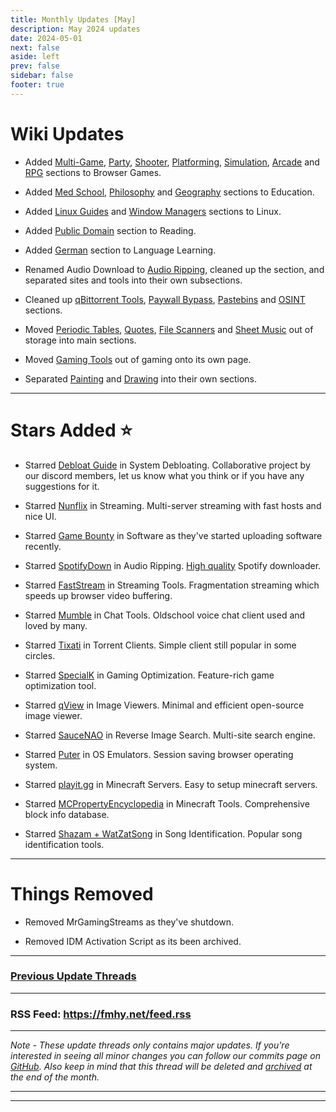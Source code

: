 ```yaml
---
title: Monthly Updates [May]
description: May 2024 updates
date: 2024-05-01
next: false
aside: left
prev: false
sidebar: false
footer: true
---
```


# Wiki Updates

- Added [Multi-Game](https://fmhy.net/gamingpiracyguide#multi-game-sites), [Party](https://fmhy.net/gamingpiracyguide#party-games), [Shooter](https://fmhy.net/gamingpiracyguide#shooter), [Platforming](https://fmhy.net/gamingpiracyguide#platformer), [Simulation](https://fmhy.net/gamingpiracyguide#simulation), [Arcade](https://fmhy.net/gamingpiracyguide#arcade) and [RPG](https://fmhy.net/gamingpiracyguide#rpg) sections to Browser Games.

- Added [Med School](https://fmhy.net/edupiracyguide#med-school), [Philosophy](https://fmhy.net/edupiracyguide#philosophy) and [Geography](https://fmhy.net/edupiracyguide#geography-datasets) sections to Education.

- Added [Linux Guides](https://fmhy.net/linuxguide#linux-guides) and [Window Managers](https://fmhy.net/linuxguide#window-managers) sections to Linux.

- Added [Public Domain](https://fmhy.net/readingpiracyguide#public-domain) section to Reading.

- Added [German](https://fmhy.net/edupiracyguide#german) section to Language Learning.

- Renamed Audio Download to [Audio Ripping](https://fmhy.net/audiopiracyguide#audio-ripping), cleaned up the section, and separated sites and tools into their own subsections.

- Cleaned up [qBittorrent Tools](https://fmhy.net/torrentpiracyguide#qbittorrent-tools), [Paywall Bypass](https://fmhy.net/internet-tools#paywall-bypass), [Pastebins](https://fmhy.pages.dev/text-tools#pastebins) and [OSINT](https://fmhy.net/miscguide#open-source-intelligence) sections.

- Moved [Periodic Tables](https://fmhy.net/edupiracyguide#periodic-tables), [Quotes](https://fmhy.net/edupiracyguide#quote-indexes), [File Scanners](https://fmhy.net/adblockvpnguide#file-scanners) and [Sheet Music](https://fmhy.net/audiopiracyguide#sheet-music) out of storage into main sections.

- Moved [Gaming Tools](https://fmhy.net/game-tools) out of gaming onto its own page.

- Separated [Painting](https://fmhy.net/img-tools#painting) and [Drawing](https://fmhy.net/img-tools#drawing) into their own sections.

***

# Stars Added ⭐

- Starred [Debloat Guide](https://fmhy.net/system-tools#system-debloating) in System Debloating. Collaborative project by our discord members, let us know what you think or if you have any suggestions for it. 

- Starred [Nunflix](https://fmhy.net/videopiracyguide#multi-server) in Streaming. Multi-server streaming with fast hosts and nice UI.

- Starred [Game Bounty](https://fmhy.net/downloadpiracyguide#software-sites) in Software as they've started uploading software recently.

- Starred [SpotifyDown](https://fmhy.net/audiopiracyguide#audio-ripping) in Audio Ripping. [High quality](https://i.ibb.co/ZKKMcNG/image.png) Spotify downloader.

- Starred [FastStream](https://fmhy.net/videopiracyguide#helpful-sites-tools) in Streaming Tools. Fragmentation streaming which speeds up browser video buffering.

- Starred [Mumble](https://fmhy.net/internet-tools#chat-tools) in Chat Tools. Oldschool voice chat client used and loved by many.

- Starred [Tixati](https://fmhy.net/torrentpiracyguide#torrent-clients) in Torrent Clients. Simple client still popular in some circles.

- Starred [SpecialK](https://fmhy.net/game-tools#optimization-tools) in Gaming Optimization. Feature-rich game optimization tool.

- Starred [qView](https://fmhy.net/img-tools#image-viewers) in Image Viewers. Minimal and efficient open-source image viewer.

- Starred [SauceNAO](https://fmhy.net/img-tools#reverse-image-search) in Reverse Image Search. Multi-site search engine.

- Starred [Puter](https://fmhy.net/system-tools#os-emulators) in OS Emulators. Session saving browser operating system.

- Starred [playit.gg](https://fmhy.net/storage#minecraft-servers) in Minecraft Servers. Easy to setup minecraft servers.

- Starred [MCPropertyEncyclopedia](https://fmhy.net/game-tools#minecraft-tools) in Minecraft Tools. Comprehensive block info database.

- Starred [Shazam + WatZatSong](https://fmhy.net/audiopiracyguide#song-identification) in Song Identification. Popular song identification tools.

***
 
# Things Removed

- Removed MrGamingStreams as they've shutdown.

- Removed IDM Activation Script as its been archived.

***

### [Previous Update Threads](https://www.reddit.com/r/FREEMEDIAHECKYEAH/wiki/updates)

***

### RSS Feed: https://fmhy.net/feed.rss

***

*Note - These update threads only contains major updates. If you're interested in seeing all minor changes you can follow our commits page on [GitHub](https://github.com/fmhy/FMHYedit/commits/main). Also keep in mind that this thread will be deleted and [archived](https://www.reddit.com/r/FREEMEDIAHECKYEAH/wiki/updates) at the end of the month.*

---

---

